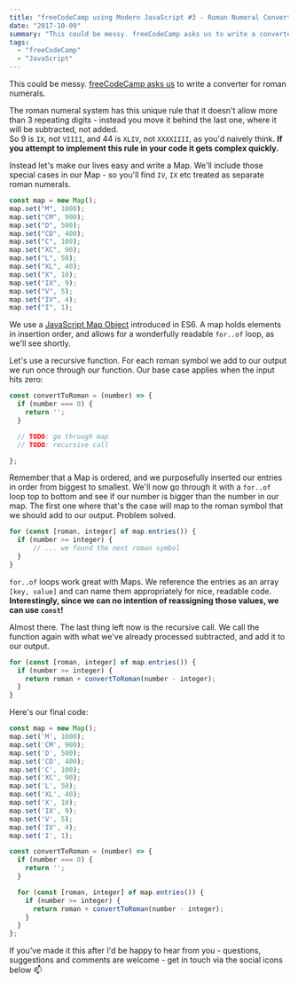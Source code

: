```yaml
---
title: "freeCodeCamp using Modern JavaScript #3 - Roman Numeral Converter"
date: "2017-10-09"
summary: "This could be messy. freeCodeCamp asks us to write a converter for roman numerals. Let's use modern JavaScript to solve the problem elegantly."
tags:
  - "freeCodeCamp"
  - "JavaScript"
---
```


This could be messy. [freeCodeCamp asks us](https://www.freecodecamp.org/challenges/roman-numeral-converter) to write a converter for roman numerals.

The roman numeral system has this unique rule that it doesn't allow more than 3 repeating digits - instead you move it behind the last one, where it will be subtracted, not added.  
So 9 is `IX`, not `VIIII`, and 44 is `XLIV`, not `XXXXIIII`, as you'd naively think.  **If you attempt to implement this rule in your code it gets complex quickly.**

Instead let's make our lives easy and write a Map. We'll include those special cases in our Map - so you'll find `IV`, `IX` etc treated as separate roman numerals.

```javascript
const map = new Map();
map.set("M", 1000);
map.set("CM", 900);
map.set("D", 500);
map.set("CD", 400);
map.set("C", 100);
map.set("XC", 90);
map.set("L", 50);
map.set("XL", 40);
map.set("X", 10);
map.set("IX", 9);
map.set("V", 5);
map.set("IV", 4);
map.set("I", 1);
```

We use a [JavaScript Map Object](https://developer.mozilla.org/en/docs/Web/JavaScript/Reference/Global_Objects/Map) introduced in ES6. A map holds elements in insertion order, and allows for a wonderfully readable `for..of` loop, as we'll see shortly.

Let's use a recursive function. For each roman symbol we add to our output we run once through our function. Our base case applies when the input hits zero:

```javascript
const convertToRoman = (number) => {
  if (number === 0) {
    return '';
  }

  // TODO: go through map
  // TODO: recursive call

};
```

Remember that a Map is ordered, and we purposefully inserted our entries in order from biggest to smallest. We'll now go through it with a `for..of` loop top to bottom and see if our number is bigger than the number in our map. The first one where that's the case will map to the roman symbol that we should add to our output. Problem solved.

```javascript
for (const [roman, integer] of map.entries()) {
  if (number >= integer) {
      // ... we found the next roman symbol
  }
}
```

`for..of` loops work great with Maps. We reference the entries as an array `[key, value]` and can name them appropriately for nice, readable code. **Interestingly, since we can no intention of reassigning those values, we can use `const`!**

Almost there. The last thing left now is the recursive call. We call the function again with what we've already processed subtracted, and add it to our output.

```javascript
for (const [roman, integer] of map.entries()) {
  if (number >= integer) {
    return roman + convertToRoman(number - integer);
  }
}
```

Here's our final code:

```javascript
const map = new Map();
map.set('M', 1000);
map.set('CM', 900);
map.set('D', 500);
map.set('CD', 400);
map.set('C', 100);
map.set('XC', 90);
map.set('L', 50);
map.set('XL', 40);
map.set('X', 10);
map.set('IX', 9);
map.set('V', 5);
map.set('IV', 4);
map.set('I', 1);

const convertToRoman = (number) => {
  if (number === 0) {
    return '';
  }

  for (const [roman, integer] of map.entries()) {
    if (number >= integer) {
      return roman + convertToRoman(number - integer);
    }
  }
};
```

If you've made it this after I'd be happy to hear from you - questions, suggestions and comments are welcome - get in touch via the social icons below 📫
